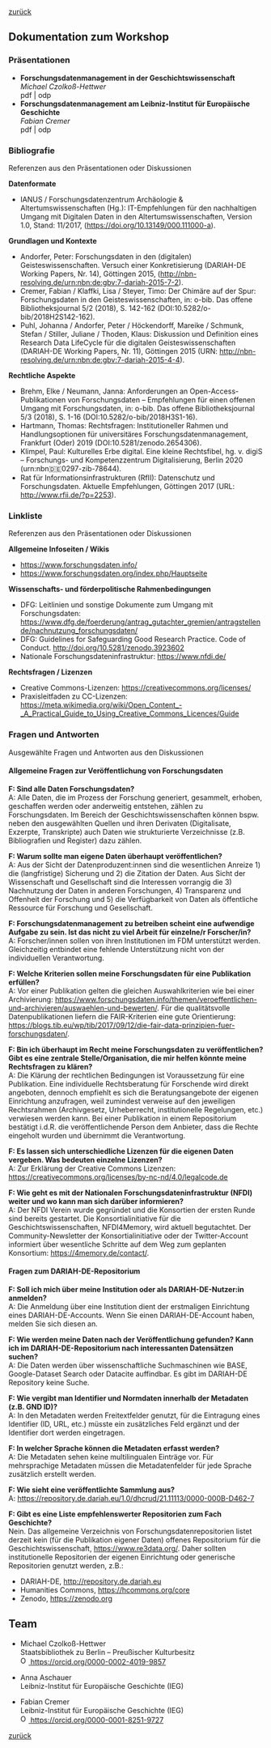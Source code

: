 [zurück](./)

## Dokumentation zum Workshop

### Präsentationen
* **Forschungsdatenmanagement in der Geschichtswissenschaft** \
*Michael Czolkoß-Hettwer* \
pdf | odp
* **Forschungsdatenmanagement am Leibniz-Institut für Europäische Geschichte** \
*Fabian Cremer* \
pdf | odp

### Bibliografie
Referenzen aus den Präsentationen oder Diskussionen

**Datenformate**
- IANUS / Forschungsdatenzentrum Archäologie & Altertumswissenschaften (Hg.): IT-Empfehlungen für den nachhaltigen Umgang mit Digitalen Daten in den Altertumswissenschaften, Version 1.0, Stand: 11/2017, (https://doi.org/10.13149/000.111000-a).

**Grundlagen und Kontexte**
- Andorfer, Peter: Forschungsdaten in den (digitalen) Geisteswissenschaften. Versuch einer Konkretisierung (DARIAH-DE Working Papers, Nr. 14), Göttingen 2015,  (http://nbn-resolving.de/urn:nbn:de:gbv:7-dariah-2015-7-2).
- Cremer, Fabian / Klaffki, Lisa / Steyer, Timo: Der Chimäre auf der Spur: Forschungsdaten in den Geisteswissenschaften, in: o-bib. Das offene Bibliotheksjournal 5/2 (2018), S. 142-162 (DOI:10.5282/o-bib/2018H2S142-162).
- Puhl, Johanna  / Andorfer, Peter / Höckendorff, Mareike / Schmunk, Stefan / Stiller, Juliane / Thoden, Klaus:  Diskussion und Definition eines Research Data LifeCycle für die digitalen Geisteswissenschaften (DARIAH-DE Working Papers, Nr. 11), Göttingen 2015 (URN: http://nbn-resolving.de/urn:nbn:de:gbv:7-dariah-2015-4-4).

**Rechtliche Aspekte**
- Brehm, Elke / Neumann, Janna: Anforderungen an Open-Access-Publikationen von Forschungsdaten – Empfehlungen für einen offenen Umgang mit Forschungsdaten, in: o-bib. Das offene Bibliotheksjournal 5/3 (2018), S. 1-16 (DOI:10.5282/o-bib/2018H3S1-16).
- Hartmann, Thomas: Rechtsfragen: Institutioneller Rahmen und Handlungsoptionen für universitäres Forschungsdatenmanagement, Frankfurt (Oder) 2019 (DOI:10.5281/zenodo.2654306).
- Klimpel, Paul: Kulturelles Erbe digital. Eine kleine Rechtsfibel, hg. v. digiS – Forschungs- und Kompetenzzentrum Digitalisierung, Berlin 2020 (urn:nbn:de:0297-zib-78644).
- Rat für Informationsinfrastrukturen (RfII): Datenschutz und Forschungsdaten. Aktuelle Empfehlungen, Göttingen 2017 (URL: http://www.rfii.de/?p=2253).

### Linkliste
Referenzen aus den Präsentationen oder Diskussionen

**Allgemeine Infoseiten / Wikis**
- https://www.forschungsdaten.info/
- https://www.forschungsdaten.org/index.php/Hauptseite

**Wissenschafts- und förderpolitische Rahmenbedingungen**
- DFG: Leitlinien und sonstige Dokumente zum Umgang mit Forschungsdaten: https://www.dfg.de/foerderung/antrag_gutachter_gremien/antragstellende/nachnutzung_forschungsdaten/
- DFG: Guidelines for Safeguarding Good Research Practice. Code of Conduct. http://doi.org/10.5281/zenodo.3923602
- Nationale Forschungsdateninfrastruktur: https://www.nfdi.de/

**Rechtsfragen / Lizenzen**
- Creative Commons-Lizenzen: https://creativecommons.org/licenses/
- Praxisleitfaden zu CC-Lizenzen: https://meta.wikimedia.org/wiki/Open_Content_-_A_Practical_Guide_to_Using_Creative_Commons_Licences/Guide

### Fragen und Antworten
Ausgewählte Fragen und Antworten aus den Diskussionen

#### Allgemeine Fragen zur Veröffentlichung von Forschungsdaten

**F: Sind alle Daten Forschungsdaten?** \
A: Alle Daten, die im Prozess der Forschung generiert, gesammelt, erhoben, geschaffen werden oder anderweitig entstehen, zählen zu Forschungsdaten. Im Bereich der Geschichtswissenschaften können bspw. neben den ausgewählten Quellen und ihren Derivaten (Digitalisate, Exzerpte, Transkripte) auch Daten wie strukturierte Verzeichnisse (z.B. Bibliografien und Register) dazu zählen.

**F: Warum sollte man eigene Daten überhaupt veröffentlichen?** \
A: Aus der Sicht der Datenproduzent:innen sind die wesentlichen Anreize 1) die (langfristige) Sicherung und 2) die Zitation der Daten. Aus Sicht der Wissenschaft und Gesellschaft sind die Interessen vorrangig die 3) Nachnutzung der Daten in anderen Forschungen, 4) Transparenz und Offenheit der Forschung und 5) die Verfügbarkeit von Daten als öffentliche Ressource für Forschung und Gesellschaft.

**F: Forschungsdatenmanagement zu betreiben scheint eine aufwendige Aufgabe zu sein. Ist das nicht zu viel Arbeit für einzelne/r Forscher/in?** \
A: Forscher/innen sollen von ihren Institutionen im FDM unterstützt werden. Gleichzeitig entbindet eine fehlende Unterstützung nicht von der individuellen Verantwortung.

**F: Welche Kriterien sollen meine Forschungsdaten für eine Publikation erfüllen?** \
A: Vor einer Publikation gelten die gleichen Auswahlkriterien wie bei einer Archivierung: https://www.forschungsdaten.info/themen/veroeffentlichen-und-archivieren/auswaehlen-und-bewerten/.  Für die qualitätsvolle Datenpublikationen liefern die FAIR-Kriterien eine gute Orientierung: https://blogs.tib.eu/wp/tib/2017/09/12/die-fair-data-prinzipien-fuer-forschungsdaten/.

**F: Bin ich überhaupt im Recht meine Forschungsdaten zu veröffentlichen? Gibt es eine zentrale Stelle/Organisation, die mir helfen könnte meine Rechtsfragen zu klären?** \
A: Die Klärung der rechtlichen Bedingungen ist Voraussetzung für eine Publikation. Eine individuelle Rechtsberatung für Forschende wird direkt angeboten, dennoch empfiehlt es sich die Beratungsangebote der eigenen Einrichtung anzufragen, weil zumindest verweise auf den jeweiligen Rechtsrahmen (Archivgesetz, Urheberrecht, institutionelle Regelungen, etc.) verwiesen werden kann. Bei einer Publikation in einem Repositorium bestätigt i.d.R. die veröffentlichende Person dem Anbieter, dass die Rechte eingeholt wurden und übernimmt die Verantwortung.

**F: Es lassen sich unterschiedliche Lizenzen für die eigenen Daten vergeben. Was bedeuten einzelne Lizenzen?** \
A: Zur Erklärung der Creative Commons Lizenzen: https://creativecommons.org/licenses/by-nc-nd/4.0/legalcode.de

**F: Wie geht es mit der Nationalen Forschungsdateninfrastruktur (NFDI) weiter und wo kann man sich darüber informieren?** \
A: Der NFDI Verein wurde gegründet und die Konsortien der ersten Runde sind bereits gestartet. Die Konsortialinitiative für die Geschichtswissenschaften, NFDI4Memory, wird aktuell begutachtet. Der Community-Newsletter der Konsortialinitiative oder der Twitter-Account informiert über wesentliche Schritte auf dem Weg zum geplanten Konsortium: https://4memory.de/contact/.

#### Fragen zum DARIAH-DE-Repositorium
**F: Soll ich mich über meine Institution oder als DARIAH-DE-Nutzer:in anmelden?** \
A: Die Anmeldung über eine Institution dient der erstmaligen Einrichtung eines DARIAH-DE-Accounts. Wenn Sie einen DARIAH-DE-Account haben, melden Sie sich diesen an.

**F: Wie werden meine Daten nach der Veröffentlichung gefunden? Kann ich im DARIAH-DE-Repositorium nach interessanten Datensätzen suchen?** \
A: Die Daten werden über wissenschaftliche Suchmaschinen wie BASE, Google-Dataset Search oder Datacite auffindbar. Es gibt im DARIAH-DE Repository keine Suche.

**F: Wie vergibt man Identifier und Normdaten innerhalb der Metadaten (z.B. GND ID)?** \
A: In den Metadaten werden Freitextfelder genutzt, für die Eintragung eines Identifier (ID, URL, etc.)  müsste ein zusätzliches Feld ergänzt und der Identifier dort werden eingetragen.

**F: In welcher Sprache können die Metadaten erfasst werden?** \
A: Die Metadaten sehen keine multilingualen Einträge vor. Für mehrsprachige Metadaten müssen die Metadatenfelder für jede Sprache zusätzlich erstellt werden. 

**F: Wie sieht eine veröffentlichte Sammlung aus?** \
A: https://repository.de.dariah.eu/1.0/dhcrud/21.11113/0000-000B-D462-7

**F: Gibt es eine Liste empfehlenswerter Repositorien zum Fach Geschichte?** \
Nein. Das allgemeine Verzeichnis von Forschungsdatenrepositorien listet derzeit kein (für die Publikation eigener Daten) offenes Repositorium für die Geschichtswissenschaft, https://www.re3data.org/. Daher sollten institutionelle Repositorien der eigenen Einrichtung oder generische Repositorien genutzt werden, z.B.:
- DARIAH-DE, http://repository.de.dariah.eu
- Humanities Commons, https://hcommons.org/core
- Zenodo, https://zenodo.org

## Team
- Michael Czolkoß-Hettwer \
Staatsbibliothek zu Berlin – Preußischer Kulturbesitz \
<a href="https://orcid.org/0000-0002-4019-9857"><img alt="ORCID logo" src="https://orcid.org/sites/default/files/images/orcid_16x16.png" style="height:16px; width:16px"> https://orcid.org/0000-0002-4019-9857</a>

- Anna Aschauer \
Leibniz-Institut für Europäische Geschichte (IEG)

- Fabian Cremer \
Leibniz-Institut für Europäische Geschichte (IEG) \
<a href="https://orcid.org/0000-0001-8251-9727"><img alt="ORCID logo" src="https://orcid.org/sites/default/files/images/orcid_16x16.png" style="height:16px; width:16px"> https://orcid.org/0000-0001-8251-9727</a>

[zurück](./)
